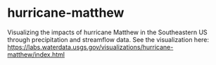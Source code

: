 # hurricane-matthew
Visualizing the impacts of hurricane Matthew in the Southeastern US through precipitation and streamflow data. See the visualization here: https://labs.waterdata.usgs.gov/visualizations/hurricane-matthew/index.html
